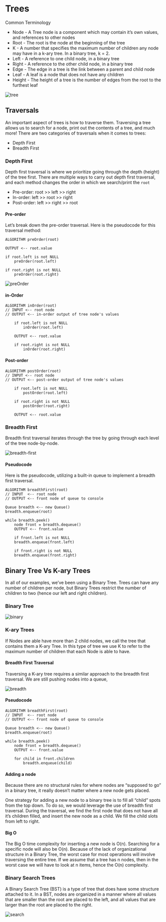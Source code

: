 # Trees

Common Terminology

* Node - A Tree node is a component which may contain it’s own values, and references to other nodes
* Root - The root is the node at the beginning of the tree
* K - A number that specifies the maximum number of children any node may have in a k-ary tree. In a binary tree, k = 2.
* Left - A reference to one child node, in a binary tree
* Right - A reference to the other child node, in a binary tree
* Edge - The edge in a tree is the link between a parent and child node
* Leaf - A leaf is a node that does not have any children
* Height - The height of a tree is the number of edges from the root to the furthest leaf

![tree](https://codefellows.github.io/common_curriculum/data_structures_and_algorithms/Code_401/class-15/resources/images/BinaryTree1.PNG)

## Traversals

An important aspect of trees is how to traverse them. Traversing a tree allows us to search for a node, print out the contents of a tree, and much more! There are two categories of traversals when it comes to trees:

* Depth First
* Breadth First

### Depth First

Depth first traversal is where we prioritize going through the depth (height) of the tree first. There are multiple ways to carry out depth first traversal, and each method changes the order in which we search/print the `root`

* Pre-order: root >> left >> right
* In-order: left >> root >> right
* Post-order: left >> right >> root

#### Pre-order

Let’s break down the pre-order traversal. Here is the pseudocode for this traversal method:

    ALGORITHM preOrder(root)

    OUTPUT <-- root.value

    if root.left is not NULL
        preOrder(root.left)

    if root.right is not NULL
        preOrder(root.right)

![preOrder](https://codefellows.github.io/common_curriculum/data_structures_and_algorithms/Code_401/class-15/resources/images/DepthTraversal1.PNG)

#### in-Order

    ALGORITHM inOrder(root)
    // INPUT <-- root node
    // OUTPUT <-- in-order output of tree node's values

        if root.left is not NULL
            inOrder(root.left)

        OUTPUT <-- root.value

        if root.right is not NULL
            inOrder(root.right)

#### Post-order

    ALGORITHM postOrder(root)
    // INPUT <-- root node
    // OUTPUT <-- post-order output of tree node's values

        if root.left is not NULL
            postOrder(root.left)

        if root.right is not NULL
            postOrder(root.right)

        OUTPUT <-- root.value

### Breadth First

Breadth first traversal iterates through the tree by going through each level of the tree node-by-node.

![breadth-first](https://codefellows.github.io/common_curriculum/data_structures_and_algorithms/Code_401/class-15/resources/images/tree-example.png)

#### Pseudocode
Here is the pseudocode, utilizing a built-in queue to implement a breadth first traversal.

    ALGORITHM breadthFirst(root)
    // INPUT  <-- root node
    // OUTPUT <-- front node of queue to console

    Queue breadth <-- new Queue()
    breadth.enqueue(root)

    while breadth.peek()
        node front = breadth.dequeue()
        OUTPUT <-- front.value

        if front.left is not NULL
        breadth.enqueue(front.left)

        if front.right is not NULL
        breadth.enqueue(front.right)

## Binary Tree Vs K-ary Trees

In all of our examples, we’ve been using a Binary Tree. Trees can have any number of children per node, but Binary Trees restrict the number of children to two (hence our left and right children).

### Binary Tree

![binary](https://codefellows.github.io/common_curriculum/data_structures_and_algorithms/Code_401/class-15/resources/images/BinaryTree2.PNG)

### K-ary Trees

If Nodes are able have more than 2 child nodes, we call the tree that contains them a K-ary Tree. In this type of tree we use K to refer to the maximum number of children that each Node is able to have.

#### Breadth First Traversal

Traversing a K-ary tree requires a similar approach to the breadth first traversal. We are still pushing nodes into a queue,

![breadth](https://codefellows.github.io/common_curriculum/data_structures_and_algorithms/Code_401/class-15/resources/images/KaryTree1.png)

#### Pseudocode

    ALGORITHM breadthFirst(root)
    // INPUT  <-- root node
    // OUTPUT <-- front node of queue to console

    Queue breadth <-- new Queue()
    breadth.enqueue(root)

    while breadth.peek()
        node front = breadth.dequeue()
        OUTPUT <-- front.value

        for child in front.children
            breadth.enqueue(child)

#### Adding a node

Because there are no structural rules for where nodes are “supposed to go” in a binary tree, it really doesn’t matter where a new node gets placed.

One strategy for adding a new node to a binary tree is to fill all “child” spots from the top down. To do so, we would leverage the use of breadth first traversal. During the traversal, we find the first node that does not have all it’s children filled, and insert the new node as a child. We fill the child slots from left to right.

#### Big O

The Big O time complexity for inserting a new node is O(n). Searching for a specific node will also be O(n). Because of the lack of organizational structure in a Binary Tree, the worst case for most operations will involve traversing the entire tree. If we assume that a tree has n nodes, then in the worst case we will have to look at n items, hence the O(n) complexity.

### Binary Search Trees

A Binary Search Tree (BST) is a type of tree that does have some structure attached to it. In a BST, nodes are organized in a manner where all values that are smaller than the root are placed to the left, and all values that are larger than the root are placed to the right.

![search](https://codefellows.github.io/common_curriculum/data_structures_and_algorithms/Code_401/class-15/resources/images/BST1.PNG)